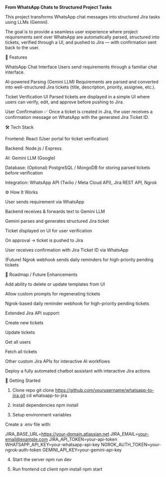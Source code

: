 **From WhatsApp Chats to Structured Project Tasks**

This project transforms WhatsApp chat messages into structured Jira tasks using LLMs (Gemini).

The goal is to provide a seamless user experience where project requirements sent over WhatsApp are automatically parsed, structured into tickets, verified through a UI, and pushed to Jira — with confirmation sent back to the user.


📌 Features

WhatsApp Chat Interface
Users send requirements through a familiar chat interface.

AI-powered Parsing (Gemini LLM)
Requirements are parsed and converted into well-structured Jira tickets (title, description, priority, assignee, etc.).

Ticket Verification UI
Parsed tickets are displayed in a simple UI where users can verify, edit, and approve before pushing to Jira.

User Confirmation ✅
Once a ticket is created in Jira, the user receives a confirmation message on WhatsApp with the generated Jira Ticket ID.

🛠 Tech Stack

Frontend: React (User portal for ticket verification)

Backend: Node.js / Express

AI: Gemini LLM (Google)

Database: (Optional) PostgreSQL / MongoDB for storing parsed tickets before verification

Integration: WhatsApp API (Twilio / Meta Cloud API), Jira REST API, Ngrok

⚙ How It Works

User sends requirement via WhatsApp

Backend receives & forwards text to Gemini LLM

Gemini parses and generates structured Jira ticket

Ticket displayed on UI for user verification

On approval → ticket is pushed to Jira

User receives confirmation with Jira Ticket ID via WhatsApp

(Future) Ngrok webhook sends daily reminders for high-priority pending tickets


🚧 Roadmap / Future Enhancements

 Add ability to delete or update templates from UI

 Allow custom prompts for regenerating tickets

 Ngrok-based daily reminder webhook for high-priority pending tickets

 Extended Jira API support:

Create new tickets

Update tickets

Get all users

Fetch all tickets

Other custom Jira APIs for interactive AI workflows

 Deploy a fully automated chatbot assistant with interactive Jira actions


🚀 Getting Started
1. Clone repo
git clone https://github.com/yourusername/whatsapp-to-jira.git
cd whatsapp-to-jira

2. Install dependencies
npm install

3. Setup environment variables

Create a .env file with:

JIRA_BASE_URL=https://your-domain.atlassian.net
JIRA_EMAIL=your-email@example.com
JIRA_API_TOKEN=your-api-token
WHATSAPP_API_KEY=your-whatsapp-api-key
NGROK_AUTH_TOKEN=your-ngrok-auth-token
GEMINI_API_KEY=your-gemini-api-key

4. Start the server
npm run dev

5. Run frontend
cd client
npm install
npm start
